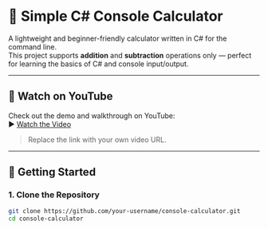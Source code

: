 # 🧮 Simple C# Console Calculator

A lightweight and beginner-friendly calculator written in C# for the command line.  
This project supports **addition** and **subtraction** operations only — perfect for learning the basics of C# and console input/output.

---

## 🎥 Watch on YouTube

Check out the demo and walkthrough on YouTube:  
▶️ [Watch the Video](https://youtu.be/YOUR_VIDEO_LINK_HERE)

> Replace the link with your own video URL.

---

## 🚀 Getting Started

### 1. Clone the Repository

```bash
git clone https://github.com/your-username/console-calculator.git
cd console-calculator
